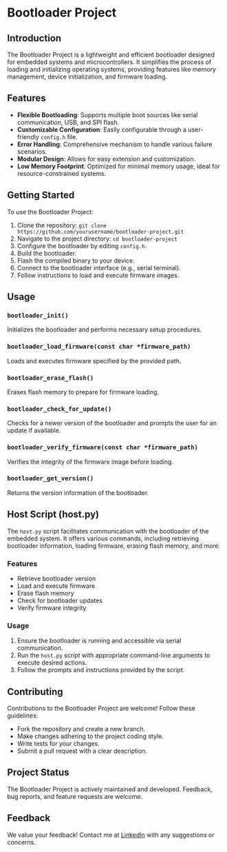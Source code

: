 # Bootloader Project

## Introduction

The Bootloader Project is a lightweight and efficient bootloader designed for embedded systems and microcontrollers. It simplifies the process of loading and initializing operating systems, providing features like memory management, device initialization, and firmware loading.

## Features

- **Flexible Bootloading**: Supports multiple boot sources like serial communication, USB, and SPI flash.
- **Customizable Configuration**: Easily configurable through a user-friendly `config.h` file.
- **Error Handling**: Comprehensive mechanism to handle various failure scenarios.
- **Modular Design**: Allows for easy extension and customization.
- **Low Memory Footprint**: Optimized for minimal memory usage, ideal for resource-constrained systems.

## Getting Started

To use the Bootloader Project:

1. Clone the repository: `git clone https://github.com/yourusername/bootloader-project.git`
2. Navigate to the project directory: `cd bootloader-project`
3. Configure the bootloader by editing `config.h`.
4. Build the bootloader.
5. Flash the compiled binary to your device.
6. Connect to the bootloader interface (e.g., serial terminal).
7. Follow instructions to load and execute firmware images.

## Usage

### `bootloader_init()`

Initializes the bootloader and performs necessary setup procedures.

### `bootloader_load_firmware(const char *firmware_path)`

Loads and executes firmware specified by the provided path.

### `bootloader_erase_flash()`

Erases flash memory to prepare for firmware loading.

### `bootloader_check_for_update()`

Checks for a newer version of the bootloader and prompts the user for an update if available.

### `bootloader_verify_firmware(const char *firmware_path)`

Verifies the integrity of the firmware image before loading.

### `bootloader_get_version()`

Returns the version information of the bootloader.

## Host Script (host.py)

The `host.py` script facilitates communication with the bootloader of the embedded system. It offers various commands, including retrieving bootloader information, loading firmware, erasing flash memory, and more.

### Features

- Retrieve bootloader version
- Load and execute firmware
- Erase flash memory
- Check for bootloader updates
- Verify firmware integrity

### Usage

1. Ensure the bootloader is running and accessible via serial communication.
2. Run the `host.py` script with appropriate command-line arguments to execute desired actions.
3. Follow the prompts and instructions provided by the script.

## Contributing

Contributions to the Bootloader Project are welcome! Follow these guidelines:

- Fork the repository and create a new branch.
- Make changes adhering to the project coding style.
- Write tests for your changes.
- Submit a pull request with a clear description.

## Project Status

The Bootloader Project is actively maintained and developed. Feedback, bug reports, and feature requests are welcome.

## Feedback

We value your feedback! Contact me at [LinkedIn](https://www.linkedin.com/in/seif-ahmed-a27125227/) with any suggestions or concerns.
